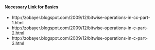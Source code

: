 #### Necessary Link for Basics 

<ul> 
  <li> http://zobayer.blogspot.com/2009/12/bitwise-operations-in-cc-part-1.html </li>
  <li> http://zobayer.blogspot.com/2009/12/bitwise-operations-in-c-part-2.html </li>
  <li> http://zobayer.blogspot.com/2009/12/bitwise-operations-in-c-part-3.html </li>
  </ul>
